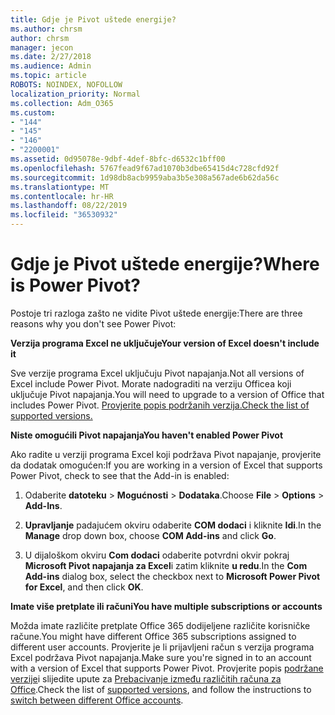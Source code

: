 ```yaml
---
title: Gdje je Pivot uštede energije?
ms.author: chrsm
author: chrsm
manager: jecon
ms.date: 2/27/2018
ms.audience: Admin
ms.topic: article
ROBOTS: NOINDEX, NOFOLLOW
localization_priority: Normal
ms.collection: Adm_O365
ms.custom:
- "144"
- "145"
- "146"
- "2200001"
ms.assetid: 0d95078e-9dbf-4def-8bfc-d6532c1bff00
ms.openlocfilehash: 5767fead9f67ad1070b3dbe65415d4c728cfd92f
ms.sourcegitcommit: 1d98db8acb9959aba3b5e308a567ade6b62da56c
ms.translationtype: MT
ms.contentlocale: hr-HR
ms.lasthandoff: 08/22/2019
ms.locfileid: "36530932"
---
```

# <a name="where-is-power-pivot"></a><span data-ttu-id="d5cdc-102">Gdje je Pivot uštede energije?</span><span class="sxs-lookup"><span data-stu-id="d5cdc-102">Where is Power Pivot?</span></span>

<span data-ttu-id="d5cdc-103">Postoje tri razloga zašto ne vidite Pivot uštede energije:</span><span class="sxs-lookup"><span data-stu-id="d5cdc-103">There are three reasons why you don't see Power Pivot:</span></span>
  
<span data-ttu-id="d5cdc-104">**Verzija programa Excel ne uključuje**</span><span class="sxs-lookup"><span data-stu-id="d5cdc-104">**Your version of Excel doesn't include it**</span></span>
  
<span data-ttu-id="d5cdc-105">Sve verzije programa Excel uključuju Pivot napajanja.</span><span class="sxs-lookup"><span data-stu-id="d5cdc-105">Not all versions of Excel include Power Pivot.</span></span> <span data-ttu-id="d5cdc-106">Morate nadograditi na verziju Officea koji uključuje Pivot napajanja.</span><span class="sxs-lookup"><span data-stu-id="d5cdc-106">You will need to upgrade to a version of Office that includes Power Pivot.</span></span> [<span data-ttu-id="d5cdc-107">Provjerite popis podržanih verzija.</span><span class="sxs-lookup"><span data-stu-id="d5cdc-107">Check the list of supported versions.</span></span>](https://support.office.com/article/aa64e217-4b6e-410b-8337-20b87e1c2a4b.aspx)
  
<span data-ttu-id="d5cdc-108">**Niste omogućili Pivot napajanja**</span><span class="sxs-lookup"><span data-stu-id="d5cdc-108">**You haven't enabled Power Pivot**</span></span>
  
<span data-ttu-id="d5cdc-109">Ako radite u verziji programa Excel koji podržava Pivot napajanje, provjerite da dodatak omogućen:</span><span class="sxs-lookup"><span data-stu-id="d5cdc-109">If you are working in a version of Excel that supports Power Pivot, check to see that the Add-in is enabled:</span></span>
  
1. <span data-ttu-id="d5cdc-110">Odaberite **datoteku** \> **Mogućnosti** \> **Dodataka**.</span><span class="sxs-lookup"><span data-stu-id="d5cdc-110">Choose **File** \> **Options** \> **Add-Ins**.</span></span>

2. <span data-ttu-id="d5cdc-111">**Upravljanje** padajućem okviru odaberite **COM dodaci** i kliknite **Idi**.</span><span class="sxs-lookup"><span data-stu-id="d5cdc-111">In the **Manage** drop down box, choose **COM Add-ins** and click **Go**.</span></span>

3. <span data-ttu-id="d5cdc-112">U dijaloškom okviru **Com dodaci** odaberite potvrdni okvir pokraj **Microsoft Pivot napajanja za Excel**i zatim kliknite **u redu**.</span><span class="sxs-lookup"><span data-stu-id="d5cdc-112">In the **Com Add-ins** dialog box, select the checkbox next to **Microsoft Power Pivot for Excel**, and then click **OK**.</span></span>

<span data-ttu-id="d5cdc-113">**Imate više pretplate ili računi**</span><span class="sxs-lookup"><span data-stu-id="d5cdc-113">**You have multiple subscriptions or accounts**</span></span>
  
<span data-ttu-id="d5cdc-114">Možda imate različite pretplate Office 365 dodijeljene različite korisničke račune.</span><span class="sxs-lookup"><span data-stu-id="d5cdc-114">You might have different Office 365 subscriptions assigned to different user accounts.</span></span> <span data-ttu-id="d5cdc-115">Provjerite je li prijavljeni račun s verzija programa Excel podržava Pivot napajanja.</span><span class="sxs-lookup"><span data-stu-id="d5cdc-115">Make sure you're signed in to an account with a version of Excel that supports Power Pivot.</span></span> <span data-ttu-id="d5cdc-116">Provjerite popis [podržane verzije](https://support.office.com/article/aa64e217-4b6e-410b-8337-20b87e1c2a4b.aspx)i slijedite upute za [Prebacivanje između različitih računa za Office](https://support.office.com/article/b9582171-fd1f-4284-9846-bdd72bb28426.aspx#BKMK_WebSwitchAccounts).</span><span class="sxs-lookup"><span data-stu-id="d5cdc-116">Check the list of [supported versions](https://support.office.com/article/aa64e217-4b6e-410b-8337-20b87e1c2a4b.aspx), and follow the instructions to [switch between different Office accounts](https://support.office.com/article/b9582171-fd1f-4284-9846-bdd72bb28426.aspx#BKMK_WebSwitchAccounts).</span></span>
